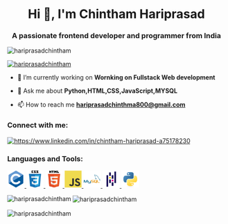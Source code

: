 <h1 align="center">Hi 👋, I'm Chintham Hariprasad</h1>
<h3 align="center">A passionate frontend developer and programmer from India</h3>

<p align="left"> <img src="https://komarev.com/ghpvc/?username=hariprasadchintham&label=Profile%20views&color=0e75b6&style=flat" alt="hariprasadchintham" /> </p>

<p align="left"> <a href="https://github.com/ryo-ma/github-profile-trophy"><img src="https://github-profile-trophy.vercel.app/?username=hariprasadchintham" alt="hariprasadchintham" /></a> </p>

- 🔭 I’m currently working on **Wornking on Fullstack Web development**

- 💬 Ask me about **Python,HTML,CSS,JavaScript,MYSQL**

- 📫 How to reach me **hariprasadchinthma800@gmail.com**

<h3 align="left">Connect with me:</h3>
<p align="left">
<a href="https://linkedin.com/in/https://www.linkedin.com/in/chintham-hariprasad-a75178230" target="blank"><img align="center" src="https://raw.githubusercontent.com/rahuldkjain/github-profile-readme-generator/master/src/images/icons/Social/linked-in-alt.svg" alt="https://www.linkedin.com/in/chintham-hariprasad-a75178230" height="30" width="40" /></a>
</p>

<h3 align="left">Languages and Tools:</h3>
<p align="left"> <a href="https://www.cprogramming.com/" target="_blank" rel="noreferrer"> <img src="https://raw.githubusercontent.com/devicons/devicon/master/icons/c/c-original.svg" alt="c" width="40" height="40"/> </a> <a href="https://www.w3schools.com/css/" target="_blank" rel="noreferrer"> <img src="https://raw.githubusercontent.com/devicons/devicon/master/icons/css3/css3-original-wordmark.svg" alt="css3" width="40" height="40"/> </a> <a href="https://www.w3.org/html/" target="_blank" rel="noreferrer"> <img src="https://raw.githubusercontent.com/devicons/devicon/master/icons/html5/html5-original-wordmark.svg" alt="html5" width="40" height="40"/> </a> <a href="https://developer.mozilla.org/en-US/docs/Web/JavaScript" target="_blank" rel="noreferrer"> <img src="https://raw.githubusercontent.com/devicons/devicon/master/icons/javascript/javascript-original.svg" alt="javascript" width="40" height="40"/> </a> <a href="https://www.mysql.com/" target="_blank" rel="noreferrer"> <img src="https://raw.githubusercontent.com/devicons/devicon/master/icons/mysql/mysql-original-wordmark.svg" alt="mysql" width="40" height="40"/> </a> <a href="https://pandas.pydata.org/" target="_blank" rel="noreferrer"> <img src="https://raw.githubusercontent.com/devicons/devicon/2ae2a900d2f041da66e950e4d48052658d850630/icons/pandas/pandas-original.svg" alt="pandas" width="40" height="40"/> </a> <a href="https://www.python.org" target="_blank" rel="noreferrer"> <img src="https://raw.githubusercontent.com/devicons/devicon/master/icons/python/python-original.svg" alt="python" width="40" height="40"/> </a> </p>

<p><img align="left" src="https://github-readme-stats.vercel.app/api/top-langs?username=hariprasadchintham&show_icons=true&locale=en&layout=compact" alt="hariprasadchintham" /></p>

<p>&nbsp;<img align="center" src="https://github-readme-stats.vercel.app/api?username=hariprasadchintham&show_icons=true&locale=en" alt="hariprasadchintham" /></p>

<p><img align="center" src="https://github-readme-streak-stats.herokuapp.com/?user=hariprasadchintham&" alt="hariprasadchintham" /></p>
